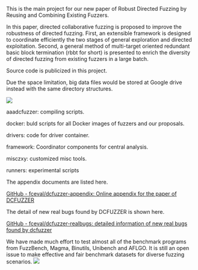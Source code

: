 This is the main project for our new paper of Robust Directed Fuzzing by Reusing and
Combining Existing Fuzzers.

In this paper, directed collaborative fuzzing is proposed to improve the robustness of directed fuzzing. First, an extensible framework is designed to coordinate efficiently the two stages of general exploration and directed exploitation. Second, a general method of multi-target oriented redundant basic block termination (rbbt for short) is presented to enrich the diversity of directed fuzzing from existing fuzzers in a large batch.

Source code is publicized in this project.

Due the space limitation, big data files would be stored at Google drive instead with the same directory structures.

![](https://github.com/fceval/dcfuzzer-main/blob/a2b191ddbc4351cf803a934610efe929650abd98/directory.png)

aaadcfuzzer: compiling scripts.

docker: buld scripts for all Docker images of fuzzers and our proposals.

drivers: code for driver container.

framework: Coordinator components for central analysis.

misczxy: customized misc tools.

runners: experimental scripts

The appendix documents are listed here.

[GitHub - fceval/dcfuzzer-appendix: Online appendix for the paper of DCFUZZER](https://github.com/fceval/dcfuzzer-appendix)

The detail of new real bugs found by DCFUZZER is shown here.

[GitHub - fceval/dcfuzzer-realbugs: detailed information of new real bugs found by dcfuzzer](https://github.com/fceval/dcfuzzer-realbugs)

We have made much effort to test almost all of the benchmark programs from FuzzBench, Magma, Binutils, Unibench and AFLGO. It is still an open issue to make effective and fair benchmark datasets for diverse fuzzing scenarios.
![](https://github.com/fceval/dcfuzzer-main/blob/d2efc4271117b20491e47f71c7e6002f7da53afc/programstested.png)
